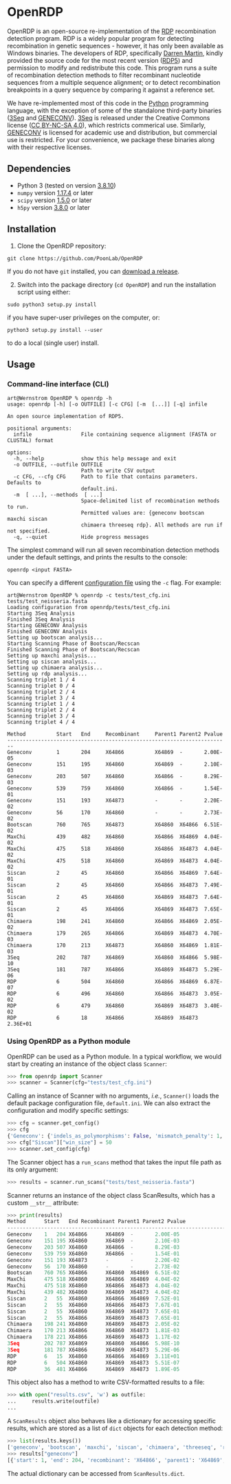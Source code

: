 # OpenRDP

OpenRDP is an open-source re-implementation of the [RDP](http://web.cbio.uct.ac.za/~darren/rdp.html) recombination detection program.
RDP is a widely popular program for detecting recombination in genetic sequences - however, it has only been available as Windows binaries.
The developers of RDP, specifically [Darren Martin](http://www.idm.uct.ac.za/Darren_Martin), kindly provided the source code for the most recent version ([RDP5](https://academic.oup.com/ve/article/7/1/veaa087/6020281)) and permission to modify and redistribute this code.
This program runs a suite of recombination detection methods to filter recombinant nucleotide sequences from a multiple sequence alignment; or to detect recombination breakpoints in a query sequence by comparing it against a reference set.

We have re-implemented most of this code in the [Python](https://python.org) programming language, with the exception of some of the standalone third-party binaries ([3Seq](https://mol.ax/software/3seq/) and [GENECONV](https://www.math.wustl.edu/~sawyer/geneconv/index.html)).
[3Seq](https://mol.ax/software/3seq/) is released under the Creative Commons license ([CC BY-NC-SA 4.0](https://creativecommons.org/licenses/by-nc-sa/4.0/)), which restricts commerical use.
Similarly, [GENECONV](https://www.math.wustl.edu/~sawyer/geneconv/index.html) is licensed for academic use and distribution, but commercial use is restricted.
For your convenience, we package these binaries along with their respective licenses.


## Dependencies 
* Python 3 (tested on version [3.8.10](https://www.python.org/downloads/release/python-3810/))
* `numpy` version [1.17.4](https://numpy.org/devdocs/release/1.17.4-notes.html) or later
* `scipy` version [1.5.0](https://docs.scipy.org/doc/scipy/reference/release.1.5.0.html) or later
* `h5py` version [3.8.0](https://docs.h5py.org/en/stable/build.html) or later


## Installation

1. Clone the OpenRDP repository:
```console
git clone https://github.com/PoonLab/OpenRDP
```
If you do not have `git` installed, you can [download a release](https://github.com/PoonLab/OpenRDP/releases).

2. Switch into the package directory (`cd OpenRDP`) and run the installation script using either:
```
sudo python3 setup.py install
```
if you have super-user privileges on the computer, or:
```
python3 setup.py install --user
```
to do a local (single user) install.

## Usage

### Command-line interface (CLI)

```console
art@Wernstrom OpenRDP % openrdp -h
usage: openrdp [-h] [-o OUTFILE] [-c CFG] [-m  [...]] [-q] infile

An open source implementation of RDP5.

positional arguments:
  infile                File containing sequence alignment (FASTA or CLUSTAL) format

options:
  -h, --help            show this help message and exit
  -o OUTFILE, --outfile OUTFILE
                        Path to write CSV output
  -c CFG, --cfg CFG     Path to file that contains parameters. Defaults to
                        default.ini.
  -m  [ ...], --methods  [ ...]
                        Space-delimited list of recombination methods to run.
                        Permitted values are: {geneconv bootscan maxchi siscan
                        chimaera threeseq rdp}. All methods are run if not specified.
  -q, --quiet           Hide progress messages
```


The simplest command will run all seven recombination detection methods under the default settings, and prints the results to the console:
```
openrdp <input FASTA>
```

You can specify a different [configuration file](https://docs.python.org/3/library/configparser.html#supported-ini-file-structure) using the `-c` flag.  For example:
```console
art@Wernstrom OpenRDP % openrdp -c tests/test_cfg.ini tests/test_neisseria.fasta
Loading configuration from openrdp/tests/test_cfg.ini
Starting 3Seq Analysis
Finished 3Seq Analysis
Starting GENECONV Analysis
Finished GENECONV Analysis
Setting up bootscan analysis...
Starting Scanning Phase of Bootscan/Recscan
Finished Scanning Phase of Bootscan/Recscan
Setting up maxchi analysis...
Setting up siscan analysis...
Setting up chimaera analysis...
Setting up rdp analysis...
Scanning triplet 1 / 4
Scanning triplet 0 / 4
Scanning triplet 2 / 4
Scanning triplet 3 / 4
Scanning triplet 1 / 4
Scanning triplet 2 / 4
Scanning triplet 3 / 4
Scanning triplet 4 / 4

Method          Start   End     Recombinant     Parent1 Parent2 Pvalue
------------------------------------------------------------------------
Geneconv        1       204     X64866          X64869  -       2.00E-05
Geneconv        151     195     X64860          X64869  -       2.10E-03
Geneconv        203     507     X64860          X64866  -       8.29E-03
Geneconv        539     759     X64860          X64866  -       1.54E-01
Geneconv        151     193     X64873          -       -       2.20E-02
Geneconv        56      170     X64860          -       -       2.73E-02
Bootscan        760     765     X64873          X64860  X64866  6.51E-02
MaxChi          439     482     X64860          X64866  X64869  4.04E-02
MaxChi          475     518     X64860          X64866  X64873  4.04E-02
MaxChi          475     518     X64860          X64869  X64873  4.04E-02
Siscan          2       45      X64860          X64866  X64869  7.64E-01
Siscan          2       45      X64860          X64866  X64873  7.49E-01
Siscan          2       45      X64860          X64869  X64873  7.64E-01
Siscan          2       45      X64866          X64869  X64873  7.65E-01
Chimaera        198     241     X64860          X64866  X64869  2.05E-02
Chimaera        179     265     X64866          X64869  X64873  4.70E-03
Chimaera        170     213     X64873          X64860  X64869  1.81E-03
3Seq            202     787     X64869          X64860  X64866  5.98E-10
3Seq            181     787     X64866          X64869  X64873  5.29E-06
RDP             6       504     X64860          X64866  X64869  6.87E-07
RDP             6       496     X64860          X64866  X64873  3.05E-02
RDP             6       479     X64860          X64869  X64873  3.40E-02
RDP             6       18      X64866          X64869  X64873  2.36E+01
```


### Using OpenRDP as a Python module 

OpenRDP can be used as a Python module.  In a typical workflow, we would start by creating an instance of the object class `Scanner`:
```python
>>> from openrdp import Scanner
>>> scanner = Scanner(cfg="tests/test_cfg.ini")
```
Calling an instance of Scanner with no arguments, *i.e.*, `Scanner()` loads the default package configuration file, `default.ini`.
We can also extract the configuration and modify specific settings:
```python
>>> cfg = scanner.get_config()
>>> cfg
{'Geneconv': {'indels_as_polymorphisms': False, 'mismatch_penalty': 1, 'min_len': 1, 'min_poly': 2, 'min_score': 2, 'max_num': 1}, 'MaxChi': {'max_pvalue': '0.05', 'win_size': 40, 'strip_gaps': False, 'fixed_win_size': True, 'num_var_sites': 70, 'frac_var_sites': '0.1'}, 'Chimaera': {'max_pvalue': '0.05', 'win_size': 40, 'strip_gaps': False, 'fixed_win_size': True, 'num_var_sites': 70, 'frac_var_sites': '0.1'}, 'RDP': {'max_pvalue': '0.05', 'reference_sequence': 'None', 'window_size': 40, 'min_identity': 0, 'max_identity': 100}, 'Bootscan': {'max_pvalue': '0.1', 'win_size': 20, 'step_size': 5, 'num_replicates': 100, 'random_seed': 3, 'cutoff_percentage': '0.7', 'scan': 'distances', 'np': 2}, 'Siscan': {'max_pvalue': '0.8', 'win_size': 40, 'step_size': 5, 'strip_gaps': True, 'pvalue_perm_num': 1100, 'scan_perm_num': 100, 'random_seed': 3}}
>>> cfg["Siscan"]["win_size"] = 50
>>> scanner.set_config(cfg)
```

The Scanner object has a `run_scans` method that takes the input file path as its only argument:
```python
>>> results = scanner.run_scans("tests/test_neisseria.fasta")
```

Scanner returns an instance of the object class ScanResults, which has a custom `__str__` attribute:
```python
>>> print(results)
Method  	Start	End	Recombinant	Parent1	Parent2	Pvalue
------------------------------------------------------------------------
Geneconv	1	204	X64866     	X64869 	-      	2.00E-05
Geneconv	151	195	X64860     	X64869 	-      	2.10E-03
Geneconv	203	507	X64860     	X64866 	-      	8.29E-03
Geneconv	539	759	X64860     	X64866 	-      	1.54E-01
Geneconv	151	193	X64873     	-      	-      	2.20E-02
Geneconv	56	170	X64860     	-      	-      	2.73E-02
Bootscan	760	765	X64866     	X64860 	X64869 	6.51E-02
MaxChi  	475	518	X64860     	X64866 	X64869 	4.04E-02
MaxChi  	475	518	X64860     	X64866 	X64873 	4.04E-02
MaxChi  	439	482	X64860     	X64869 	X64873 	4.04E-02
Siscan  	2	55	X64860     	X64866 	X64869 	7.52E-01
Siscan  	2	55	X64860     	X64866 	X64873 	7.67E-01
Siscan  	2	55	X64860     	X64869 	X64873 	7.65E-01
Siscan  	2	55	X64866     	X64869 	X64873 	7.65E-01
Chimaera	198	241	X64860     	X64869 	X64873 	2.05E-02
Chimaera	170	213	X64866     	X64860 	X64873 	1.81E-03
Chimaera	178	221	X64866     	X64869 	X64873 	1.17E-02
3Seq    	202	787	X64869     	X64860 	X64866 	5.98E-10
3Seq    	181	787	X64866     	X64869 	X64873 	5.29E-06
RDP     	6	15	X64860     	X64866 	X64869 	3.11E+01
RDP     	6	504	X64860     	X64869 	X64873 	5.51E-07
RDP     	36	481	X64866     	X64869 	X64873 	1.89E-05
```

This object also has a method to write CSV-formatted results to a file:
```python
>>> with open("results.csv", 'w') as outfile:
...     results.write(outfile)
...
```

A `ScanResults` object also behaves like a dictionary for accessing specific results, which are stored as a list of `dict` objects for each detection method:
```python
>>> list(results.keys())
['geneconv', 'bootscan', 'maxchi', 'siscan', 'chimaera', 'threeseq', 'rdp']
>>> results["geneconv"]
[{'start': 1, 'end': 204, 'recombinant': 'X64866', 'parent1': 'X64869', 'parent2': '-', 'pvalue': 2e-05}, {'start': 151, 'end': 195, 'recombinant': 'X64860', 'parent1': 'X64869', 'parent2': '-', 'pvalue': 0.0021}, {'start': 203, 'end': 507, 'recombinant': 'X64860', 'parent1': 'X64866', 'parent2': '-', 'pvalue': 0.00829}, {'start': 539, 'end': 759, 'recombinant': 'X64860', 'parent1': 'X64866', 'parent2': '-', 'pvalue': 0.15378}, {'start': 151, 'end': 193, 'recombinant': 'X64873', 'parent1': '-', 'parent2': '-', 'pvalue': 0.02202}, {'start': 56, 'end': 170, 'recombinant': 'X64860', 'parent1': '-', 'parent2': '-', 'pvalue': 0.02728}]
```
The actual dictionary can be accessed from `ScanResults.dict`.

